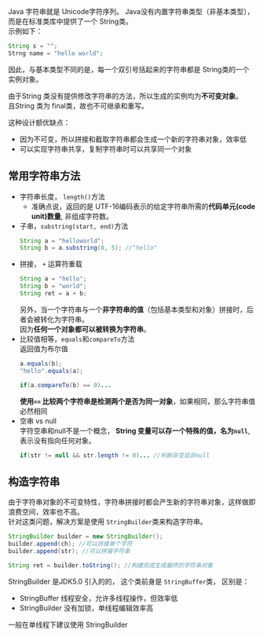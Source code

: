Java 字符串就是 Unicode字符序列。 
Java没有内置字符串类型（非基本类型），而是在标准类库中提供了一个 String类。  
示例如下：
```java
String s = "";
Strng name = "hello world";
```
因此，与基本类型不同的是，每一个双引号括起来的字符串都是 String类的一个实例对象。

由于String 类没有提供修改字符串的方法，所以生成的实例均为**不可变对象**。  
且String 类为 final类，故也不可继承和重写。

这种设计额优缺点：
- 因为不可变，所以拼接和截取字符串都会生成一个新的字符串对象，效率低
- 可以实现字符串共享，复制字符串时可以共享同一个对象

## 常用字符串方法
- 字符串长度， `length()`方法
    - 准确点说，返回的是 UTF-16编码表示的给定字符串所需的**代码单元(code unit)数量**, 非组成字符数。  
- 子串，`substring(start, end)`方法
    ```java
    String a = "helloworld";
    String b = a.substring(0, 5); //"hello"
    ```
- 拼接， `+` 运算符重载
    ```java
    String a = "hello";
    String b = "world";
    String ret = a + b;
    ```
    另外，当一个字符串与一个**非字符串的值**（包括基本类型和对象）拼接时，后者会被转化为字符串。  
    因为**任何一个对象都可以被转换为字符串**。
- 比较值相等，`equals`和`compareTo`方法  
    返回值为布尔值
    ```java
    a.equals(b);
    "hello".equals(a);

    if(a.compareTo(b) == 0)...
    ```
    **使用`==` 比较两个字符串是检测两个是否为同一对象**，如果相同，那么字符串值必然相同
- 空串 vs null  
    字符空串和null不是一个概念， **String 变量可以存一个特殊的值，名为`null`**, 表示没有指向任何对象。
    ```java
    if(str != null && str.length != 0)... //判断非空且非null
    ```
    
## 构造字符串

由于字符串对象的不可变特性，字符串拼接时都会产生新的字符串对象，这样做即浪费空间，效率也不高。    
针对这类问题，解决方案是使用 `StringBuilder`类来构造字符串。
```java
StringBuilder builder = new StringBuilder();
builder.append(ch); //可以拼接单个字符
builder.append(str); //可以拼接字符串

String ret = builder.toString(); //构建完成生成最终的字符串对象
```
StringBuilder 是JDK5.0 引入的的， 这个类前身是 `StringBuffer`类， 区别是：
- StringBuffer 线程安全，允许多线程操作，但效率低
- StringBuilder 没有加锁，单线程编辑效率高

一般在单线程下建议使用 StringBuilder